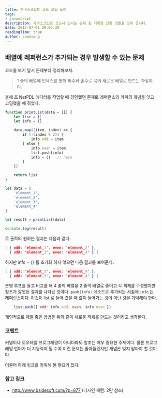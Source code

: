 ```yaml
---
title: 자바스크립트 코드 오답 노트
tags: 
- javascript
description: 자바스크립트 코딩시 만나는 문제 중 기록할 만한 것들을 모아 둡니다.
date: 2017-07-01 20:06:38
readingTime: true
author: soomtong
---
```


## 배열에 레퍼런스가 추가되는 경우 발생할 수 있는 문제

코드를 보기 앞서 문제부터 정리해보자.

> 1 줄의 배열에 인덱스를 통해 짝수와 홀수로 묶어 새로운 배열로 만드는 과정이다. 

올해 초 NetPDL 에디터를 작업할 때 경험했던 문제로 레퍼런스와 카피의 개념을 잊고 코딩했을 때 겪었다.

```javascript
function printList(data = []) {
    let list = []
    let info = {}

    data.map((item, index) => {
        if (!(index % 2)) {
            info.odd = item
        } else {
            info.even = item
            list.push(info)
            info = {}	// here
        }
    })

    return list
}

let data = [
	'element_1',
	'element_2',
	'element_3',
	'element_4'
]

let result = printList(data)

console.log(result)
```

로 출력의 원하는 결과는 다음과 같다.

```json
[ { odd: 'element_1', even: 'element_2' },
  { odd: 'element_3', even: 'element_4' } ]
```

하지만 info = {} 를 초기화 하지 않으면 다음 결과를 보여준다.

```json
[ { odd: 'element_3', even: 'element_4' },
  { odd: 'element_3', even: 'element_4' } ]
```

분명 루프를 돌고 비교를 해 4 줄의 배열을 2 줄의 배열로 줄이고 각 객체를 구성했지만 참조가 잘못된 결과를 나타낸 것이다. `push(info)` 메소드로 추가되는 시점에 `info` 는 레퍼런스이다. 이것이 list 로 들어 갔을 때 값이 들어가는 것이 아닌 것을 기억해야 한다.

```javascript
    list.push({ odd: info.odd, even: info.even })
```

개인적으로 제일 좋은 방법은 위와 같이 새로운 객체를 만드는 것이라고 생각한다.

### 코멘트

커널이나 로우레벨 프로그래밍이 아니더라도 참조는 매우 중요한 주제이다. 물론 프로그래밍 언어가 더 지능적이 될 수록 이런 문제는 줄어들겠지만 개념은 잊지 말아야 할 것이다.

더불어 아래 링크를 정독해 볼 필요가 있다.

### 참고 링크

- http://www.bsidesoft.com/?p=877 (디자인 패턴: 2단 참조)
